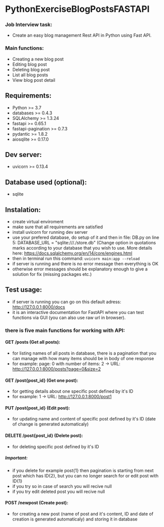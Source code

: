 # PythonExerciseBlogPostsFASTAPI
### Job Interview task: 
- Create an easy blog management Rest API in Python using Fast API.
### Main functions:
- Creating a new blog post
- Editing blog post
- Deleting blog post
- List all blog posts
- View blog post detail

## Requirements:
- Python >= 3.7
- databases >= 0.4.3
- SQLAlchemy >= 1.3.24
- fastapi >= 0.65.1
- fastapi-pagination >= 0.7.3
- pydantic >= 1.8.2
- aiosqlite >= 0.17.0

## Dev server:
- uvicorn >= 0.13.4

## Database used (optional):
- sqlite

## Instalation:
- create virtual enviroment 
- make sure that all requirements are satisfied
- install uvicorn for running dev server
- use your prefered database, do setup of it and then in file: DB.py on line 5: DATABASE_URL = "sqlite:///./store.db" (Change option in quotations marks according to your database that you wish to use. More details here: https://docs.sqlalchemy.org/en/14/core/engines.html
- then in terminal run this command: ```uvicorn main:app --reload```
- if server is running and there is no error message then everything is OK
- otherwise error messages should be explanatory enough to give a solution for fix (missing packages etc.)
## Test usage:
- if server is running you can go on this default adress: http://127.0.0.1:8000/docs
- it is an interactive documentation for FastAPI where you can test functions via GUI (you can also use raw url in browser).
### there is five main functions for working with API:
#### GET /posts (Get all posts):
- for listing names of all posts in database, there is a pagination that you can manage with how many items should be in body of one response
- for example: page: 0 with number of items: 2 -> URL: http://127.0.0.1:8000/posts?page=0&size=2
#### GET /post{post_id} (Get one post):
- for getting details about one specific post defined by it's ID
- for example: 1 -> URL: http://127.0.0.1:8000/post1
#### PUT /post{post_id} (Edit post):
- for updating name and content of specific post defined by it's ID (date of change is generated automaticaly)
####  DELETE /post{post_id} (Delete post):
- for deleting specific post defined by it's ID
##### Important: 
- if you delete for example post{1} then pagination is starting from next post which has ID{2}, but you can no longer search for or edit post with ID{1}
- if you try so in case of search you will recive null 
- if you try edit deleted post you will recive null
#### POST /newpost (Create post):
- for creating a new post (name of post and it's content, ID and date of creation is generated automaticaly) and storing it in database
